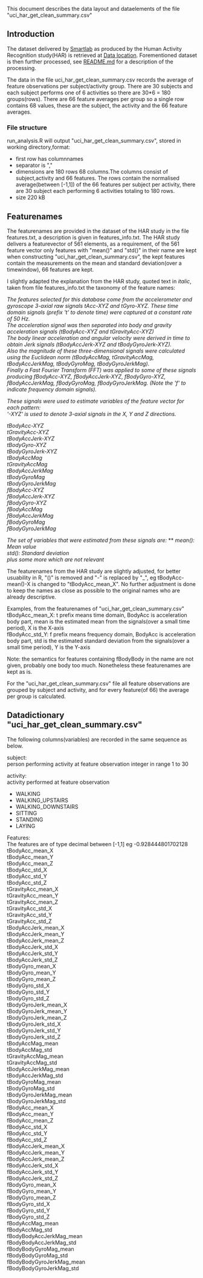 This document describes the data layout and dataelements of the file "uci_har_get_clean_summary.csv"

## Introduction
The dataset delivered by [Smartlab](www.smartlab.ws) as produced by the Human Activity Recognition study(HAR) is retrieved at [Data location](https://d396qusza40orc.cloudfront.net/getdata%2Fprojectfiles%2FUCI%20HAR%20Dataset.zip). Forementioned dataset is then further processed, see [README.md](https://github.com/siggy4711/getting_cleaning_data/blob/master/README.md) for a description of the processing.

The data in the file uci_har_get_clean_summary.csv records the average of feature observations per subject/activity group. There are 30 subjects and each subject performs one of 6 activities so there are 30*6 = 180 groups(rows). There are 66 feature averages per group so a single row contains 68 values, these are the subject, the activity and the 66 feature averages.


### File structure
run_analysis.R will output "uci_har_get_clean_summary.csv", stored in working directory,format:
- first row has columnnames
- separator is ","
- dimensions are 180 rows 68 columns.The columns consist of subject,activity and 66 features. The rows contain the normalised average(between [-1,1]) of the 66 features per subject per activity, there are 30 subject each performing 6 activities totaling to 180 rows.
- size 220 kB


## Featurenames
The featurenames are provided in the dataset of the HAR study in the file features.txt, a description is given in features_info.txt. The HAR study delivers a featurevector of 561 elements, as a requirement, of the 561 feature vector only features with "mean()" and "std()" in their name are kept when constructing "uci_har_get_clean_summary.csv", the kept features contain the measurements on the mean and standard deviation(over a timewindow), 66 features are kept.

I slightly adapted the explanation from the HAR study, quoted text in *italic*, taken from file features_info.txt the taxonomy of the feature names:

*The features selected for this database come from the accelerometer and gyroscope 3-axial raw signals tAcc-XYZ and tGyro-XYZ. These time domain signals (prefix 't' to denote time) were captured at a constant rate of 50 Hz.*  
*The acceleration signal was then separated into body and gravity acceleration signals (tBodyAcc-XYZ and tGravityAcc-XYZ)*  
*The body linear acceleration and angular velocity were derived in time to obtain Jerk signals (tBodyAccJerk-XYZ and tBodyGyroJerk-XYZ).*  
*Also the magnitude of these three-dimensional signals were calculated using the Euclidean norm (tBodyAccMag, tGravityAccMag, tBodyAccJerkMag, tBodyGyroMag, tBodyGyroJerkMag).*  
*Finally a Fast Fourier Transform (FFT) was applied to some of these signals producing fBodyAcc-XYZ, fBodyAccJerk-XYZ, fBodyGyro-XYZ, fBodyAccJerkMag, fBodyGyroMag, fBodyGyroJerkMag. (Note the 'f' to indicate frequency domain signals).*

*These signals were used to estimate variables of the feature vector for each pattern:*  
*'-XYZ' is used to denote 3-axial signals in the X, Y and Z directions.*

*tBodyAcc-XYZ*  
*tGravityAcc-XYZ*  
*tBodyAccJerk-XYZ*  
*tBodyGyro-XYZ*  
*tBodyGyroJerk-XYZ*  
*tBodyAccMag*  
*tGravityAccMag*  
*tBodyAccJerkMag*  
*tBodyGyroMag*  
*tBodyGyroJerkMag*  
*fBodyAcc-XYZ*  
*fBodyAccJerk-XYZ*  
*fBodyGyro-XYZ*  
*fBodyAccMag*  
*fBodyAccJerkMag*  
*fBodyGyroMag*  
*fBodyGyroJerkMag*  

*The set of variables that were estimated from these signals are:*
**
*mean(): Mean value*  
*std(): Standard deviation*  
*plus some more which are not relevant*  

The featurenames from the HAR study are slightly adjusted, for better usuability in R, "()" is removed and "-" is replaced by "_", eg tBodyAcc-mean()-X is changed to "tBodyAcc_mean_X". No further adjustment is done to keep the names as close as possible to the original names who are already descriptive.

Examples, from the featurenames of "uci_har_get_clean_summary.csv"  
tBodyAcc_mean_X: t prefix means time domain, BodyAcc is acceleration body part, mean is the estimated mean from the signals(over a small time period), X is the X-axis  
fBodyAcc_std_Y: f prefix means frequency domain, BodyAcc is acceleration body part, std is the estimated standard deviation from the signals(over a small time period), Y is the Y-axis

Note: the semantics for features containing fBodyBody in the name are not given, probably one body too much. Nonetheless these featurenames are kept as is.

For the "uci_har_get_clean_summary.csv" file all feature observations are grouped by subject and activity, and for every feature(of 66) the average per group is calculated.

## Datadictionary "uci_har_get_clean_summary.csv"

The following columns(variables) are recorded in the same sequence as below.

subject:  
person performing activity at feature observation
integer in range 1 to 30

activity:  
activity performed at feature observation
- WALKING
- WALKING_UPSTAIRS
- WALKING_DOWNSTAIRS
- SITTING
- STANDING
- LAYING

Features:  
The features are of type decimal between [-1,1] eg -0.928444801702128
tBodyAcc_mean_X  
tBodyAcc_mean_Y  
tBodyAcc_mean_Z  
tBodyAcc_std_X  
tBodyAcc_std_Y  
tBodyAcc_std_Z  
tGravityAcc_mean_X  
tGravityAcc_mean_Y  
tGravityAcc_mean_Z  
tGravityAcc_std_X  
tGravityAcc_std_Y  
tGravityAcc_std_Z  
tBodyAccJerk_mean_X  
tBodyAccJerk_mean_Y  
tBodyAccJerk_mean_Z  
tBodyAccJerk_std_X  
tBodyAccJerk_std_Y  
tBodyAccJerk_std_Z  
tBodyGyro_mean_X  
tBodyGyro_mean_Y  
tBodyGyro_mean_Z  
tBodyGyro_std_X  
tBodyGyro_std_Y  
tBodyGyro_std_Z  
tBodyGyroJerk_mean_X  
tBodyGyroJerk_mean_Y  
tBodyGyroJerk_mean_Z  
tBodyGyroJerk_std_X  
tBodyGyroJerk_std_Y  
tBodyGyroJerk_std_Z  
tBodyAccMag_mean  
tBodyAccMag_std  
tGravityAccMag_mean  
tGravityAccMag_std  
tBodyAccJerkMag_mean  
tBodyAccJerkMag_std  
tBodyGyroMag_mean  
tBodyGyroMag_std  
tBodyGyroJerkMag_mean  
tBodyGyroJerkMag_std  
fBodyAcc_mean_X  
fBodyAcc_mean_Y  
fBodyAcc_mean_Z  
fBodyAcc_std_X  
fBodyAcc_std_Y  
fBodyAcc_std_Z  
fBodyAccJerk_mean_X  
fBodyAccJerk_mean_Y  
fBodyAccJerk_mean_Z  
fBodyAccJerk_std_X  
fBodyAccJerk_std_Y  
fBodyAccJerk_std_Z  
fBodyGyro_mean_X  
fBodyGyro_mean_Y  
fBodyGyro_mean_Z  
fBodyGyro_std_X  
fBodyGyro_std_Y  
fBodyGyro_std_Z  
fBodyAccMag_mean  
fBodyAccMag_std  
fBodyBodyAccJerkMag_mean  
fBodyBodyAccJerkMag_std  
fBodyBodyGyroMag_mean  
fBodyBodyGyroMag_std  
fBodyBodyGyroJerkMag_mean  
fBodyBodyGyroJerkMag_std  